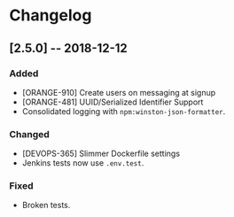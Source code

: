 # Changelog

## [2.5.0] -- 2018-12-12
### Added
- [ORANGE-910] Create users on messaging at signup
- [ORANGE-481] UUID/Serialized Identifier Support
- Consolidated logging with `npm:winston-json-formatter`.

### Changed
- [DEVOPS-365] Slimmer Dockerfile settings
- Jenkins tests now use `.env.test`.

### Fixed
- Broken tests.
